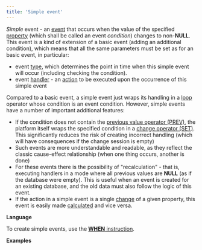 ```yaml
---
title: 'Simple event'
---
```


*Simple* event - an [event](Events.md) that occurs when the value of the specified [property](Properties.md) (which shall be called an event *condition*) changes to non-**NULL**. This event is a kind of extension of a basic event (adding an additional condition), which means that all the same parameters must be set as for an basic event, in particular:

-   event [type](Events_688155.html#Events-type), which determines the point in time when this simple event will occur (including checking the condition).
-   event [handler](Events.md) - an [action](Actions.md) to be executed upon the occurrence of this simple event

Compared to a basic event, a simple event just wraps its handling in a [loop](Loop_FOR_.md) operator whose condition is an event condition. However, simple events have a number of important additional features:

-   If the condition does not contain the [previous value operator (PREV)](Previous_value_PREV_.md), the platform itself wraps the specified condition in a [change operator (SET)](Change_operators_SET_CHANGED_..._.md). This significantly reduces the risk of creating incorrect handling (which will have consequences if the change session is empty)
-   Such events are more understandable and readable, as they reflect the classic cause-effect relationship (when one thing occurs, another is done)
-   For these events there is the possibility of "recalculation" - that is, executing handlers in a mode where all previous values are **NULL** (as if the database were empty). This is useful when an event is created for an existing database, and the old data must also follow the logic of this event.
-   If the action in a simple event is a single [change](Property_change_CHANGE_.md) of a given property, this event is easily made [calculated](Calculated_events.md) and vice versa.

**Language**

To create simple events, use the [**WHEN** instruction](WHEN_instruction.md).

**Examples**



